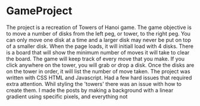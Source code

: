 # GameProject

The project is a recreation of Towers of Hanoi game.
The game objective is to move a number of disks from the left peg, or tower, to the right peg. You can only move one disk at a time and a larger disk may never be put on top of a smaller disk.
When the page loads, it will initiall load with 4 disks. There is a board that will show the minimum number of moves it will take to clear the board. The game will keep track of every move that you make.
If you click anywhere on the tower, you will grab or drop a disk.
Once the disks are on the tower in order, it will list the number of move taken.
The project was written with CSS HTML and Javascript.
Had a few hard issues that required extra attention. Whil styling the 'towers' there was an issue with how to create them. I made the posts by making a background with a linear gradient using specific pixels, and everything not